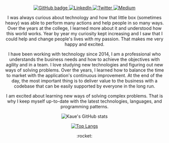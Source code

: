 <p align="center">
  <a href="https://github.com/KaueReinbold" target="_blank" rel="noopener noreferrer">
    <img src="https://img.shields.io/badge/-Github-000?logo=Github&logoColor=white&link=https://github.com/KaueReinbold" alt="GitHub badge" />
  </a>
  <a href="https://www.linkedin.com/in/kaue-reinbold" target="_blank" rel="noopener noreferrer">
    <img src="https://img.shields.io/badge/-LinkedIn-blue?logo=Linkedin&logoColor=white&link=https://www.linkedin.com/in/kaue-reinbold/" alt="LinkedIn" />
  </a>
  <a href="https://www.twitter.com/KaueReinbold" target="_blank" rel="noopener noreferrer">
    <img src="https://img.shields.io/badge/-Twitter-blue?labelColor=blue&logo=twitter&logoColor=white&link=https://www.twitter.com/KaueReinbold/" alt="Twitter" />
  </a>
  <a href="https://www.medium.com/@kauereinbold" target="_blank" rel="noopener noreferrer">
    <img src="https://img.shields.io/badge/-Medium-gray?labelColor=gray&logo=medium&logoColor=white&link=https://www.medium.com/@kauereinbold/" alt="Medium" />
  </a>
</p>

<p align="center">
  I was always curious about technology and how that little box (sometimes heavy) was able to perform many actions and help people in so many ways. Over the years at the college, I learned more about it and understood how this world works. Year by year my curiosity kept increasing and I saw that I could help and change people's lives with my passion. That makes me very happy and excited.
</p>
<p align="center">
  I have been working with technology since 2014, I am a professional who understands the business needs and how to achieve the objectives with agility and in a team. I love studying new technologies and figuring out new ways of solving problems. Over the years, I learned how to balance the time to market with the application's continuous improvement. At the end of the day, the most important thing is to deliver value to the business with a codebase that can be easily supported by everyone in the long run.
</p>
<p align="center">
  I am excited about learning new ways of solving complex problems. That is why I keep myself up-to-date with the latest technologies, languages, and programming patterns.
</p>

<div align="center">

![Kaue's GitHub stats](https://github-readme-stats.vercel.app/api?username=KaueReinbold&show_icons=true&theme=gotham)

[![Top Langs](https://github-readme-stats.vercel.app/api/top-langs/?username=KaueReinbold&theme=gotham&layout=compact)](https://github.com/KaueReinbold)

</div>

<p align="center">
  :rocket:
</p>
